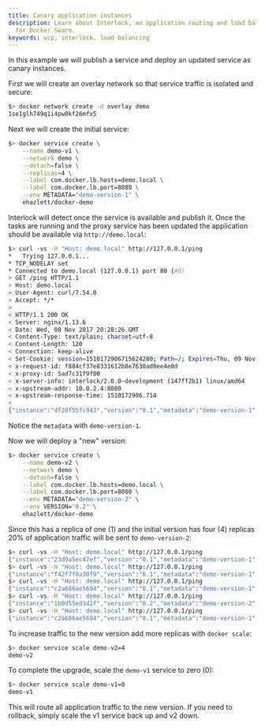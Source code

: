 ```yaml
---
title: Canary application instances
description: Learn about Interlock, an application routing and load balancing system
  for Docker Swarm.
keywords: ucp, interlock, load balancing
---
```


In this example we will publish a service and deploy an updated service as canary instances.

First we will create an overlay network so that service traffic is isolated and secure:

```bash
$> docker network create -d overlay demo
1se1glh749q1i4pw0kf26mfx5
```

Next we will create the initial service:

```bash
$> docker service create \
    --name demo-v1 \
    --network demo \
    --detach=false \
    --replicas=4 \
    --label com.docker.lb.hosts=demo.local \
    --label com.docker.lb.port=8080 \
    --env METADATA="demo-version-1" \
    ehazlett/docker-demo
```

Interlock will detect once the service is available and publish it.  Once the tasks are running
and the proxy service has been updated the application should be available via `http://demo.local`:

```bash
$> curl -vs -H "Host: demo.local" http://127.0.0.1/ping
*   Trying 127.0.0.1...
* TCP_NODELAY set
* Connected to demo.local (127.0.0.1) port 80 (#0)
> GET /ping HTTP/1.1
> Host: demo.local
> User-Agent: curl/7.54.0
> Accept: */*
>
< HTTP/1.1 200 OK
< Server: nginx/1.13.6
< Date: Wed, 08 Nov 2017 20:28:26 GMT
< Content-Type: text/plain; charset=utf-8
< Content-Length: 120
< Connection: keep-alive
< Set-Cookie: session=1510172906715624280; Path=/; Expires=Thu, 09 Nov 2017 20:28:26 GMT; Max-Age=86400
< x-request-id: f884cf37e8331612b8e7630ad0ee4e0d
< x-proxy-id: 5ad7c31f9f00
< x-server-info: interlock/2.0.0-development (147ff2b1) linux/amd64
< x-upstream-addr: 10.0.2.4:8080
< x-upstream-response-time: 1510172906.714
<
{"instance":"df20f55fc943","version":"0.1","metadata":"demo-version-1","request_id":"f884cf37e8331612b8e7630ad0ee4e0d"}
```

Notice the `metadata` with `demo-version-1`.

Now we will deploy a "new" version:

```bash
$> docker service create \
    --name demo-v2 \
    --network demo \
    --detach=false \
    --label com.docker.lb.hosts=demo.local \
    --label com.docker.lb.port=8080 \
    --env METADATA="demo-version-2" \
    --env VERSION="0.2" \
    ehazlett/docker-demo
```

Since this has a replica of one (1) and the initial version has four (4) replicas 20% of application traffic
will be sent to `demo-version-2`:

```bash
$> curl -vs -H "Host: demo.local" http://127.0.0.1/ping
{"instance":"23d9a5ec47ef","version":"0.1","metadata":"demo-version-1","request_id":"060c609a3ab4b7d9462233488826791c"}
$> curl -vs -H "Host: demo.local" http://127.0.0.1/ping
{"instance":"f42f7f0a30f9","version":"0.1","metadata":"demo-version-1","request_id":"c848e978e10d4785ac8584347952b963"}
$> curl -vs -H "Host: demo.local" http://127.0.0.1/ping
{"instance":"c2a686ae5694","version":"0.1","metadata":"demo-version-1","request_id":"724c21d0fb9d7e265821b3c95ed08b61"}
$> curl -vs -H "Host: demo.local" http://127.0.0.1/ping
{"instance":"1b0d55ed3d2f","version":"0.2","metadata":"demo-version-2","request_id":"b86ff1476842e801bf20a1b5f96cf94e"}
$> curl -vs -H "Host: demo.local" http://127.0.0.1/ping
{"instance":"c2a686ae5694","version":"0.1","metadata":"demo-version-1","request_id":"724c21d0fb9d7e265821b3c95ed08b61"}
```

To increase traffic to the new version add more replicas with `docker scale`:

```bash
$> docker service scale demo-v2=4
demo-v2
```

To complete the upgrade, scale the `demo-v1` service to zero (0):

```bash
$> docker service scale demo-v1=0
demo-v1
```

This will route all application traffic to the new version.  If you need to rollback, simply scale the v1 service
back up and v2 down.
